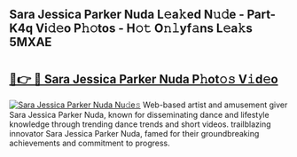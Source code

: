 ## Sara Jessica Parker Nuda L𝚎a𝚔ed N𝚞𝚍e - Part-K4q Vi𝚍𝚎o P𝚑𝚘tos - H𝚘𝚝 O𝚗𝚕yf𝚊ns L𝚎a𝚔s 5MXAE

# <h2><a href="http://kf6pomw.oniu.top/?m=Sara+Jessica+Parker+Nuda">🔗👉 🔴 Sara Jessica Parker Nuda P𝚑ot𝚘𝚜 V𝚒d𝚎o</a></h2>

[![Sara Jessica Parker Nuda Nu𝚍e𝚜](https://i.imgur.com/0qMVB7G.gif)](http://kf6pomw.oniu.top/?m=Sara+Jessica+Parker+Nuda)
Web-based artist and amusement giver Sara Jessica Parker Nuda, known for disseminating dance and lifestyle knowledge through trending dance trends and short videos. trailblazing innovator Sara Jessica Parker Nuda, famed for their groundbreaking achievements and commitment to progress.  

